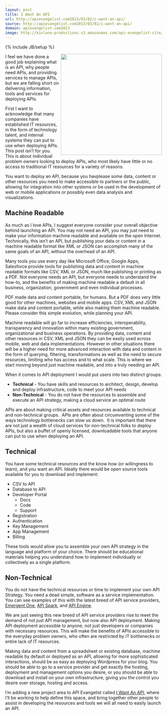 ```yaml
---
layout: post
title: I Want An API
url: http://apievangelist.com2013/03/02/i-want-an-api/
source: http://apievangelist.com2013/03/02/i-want-an-api/
domain: apievangelist.com2013
image: http://kinlane-productions.s3.amazonaws.com/api-evangelist-site/blog/tag-cloud-i-want-api.png
---
```

{% include JB/setup %}
<p><a title="I Want An API" href="http://iwantanapi.apievangelist.com/" target="_blank"><img src="https://s3.amazonaws.com/kinlane-productions/api-evangelist/tag-cloud-i-want-api.png" alt="" width="325" align="right" /></a></p>
<p>I feel we have done a good job explaining what is an API, why people need APIs, and providing services to manage APIs, but we are falling short on delivering information, tools and services for deploying APIs.</p>
<p>First I want to acknowledge that many companies have established IT resources, in the form of technology talent, and internal systems they can put to use when deploying APIs.  This post isn&rsquo;t for you.  This is about individual problem owners looking to deploy APIs, who most likely have little or no access to traditional IT resources for a variety of reasons.</p>
<p>You want to deploy an API, because you havplease some data, content or other resources you need to make accessible to partners or the public, allowing for integration into other systems or be used in the development of web or mobile applications or possibly even data analysis and visualizations.</p>
<h2>Machine Readable</h2>
<p>As much as I love APIs, I suggest everyone consider your overall objective behind launching an API.  You may not need an API, you may just need to make your information machine readable and available on the open Internet.  Technically, this isn&rsquo;t an API, but publishing your data or content in a machine readable format like XML or JSON can accomplish many of the same goals of an API, without the overhead of an API.</p>
<p>Many tools you use every day like Microsoft Office, Google Apps, Salesforce provide tools for publishing data and content in machine readable formats like CSV, XML or JSON, much like publishing or printing as a PDF.  Not everyone needs an API, but everyone needs to understand the how-to, and the benefits of making machine readable a default in all business, organization, government and even individual processes.</p>
<p>PDF made data and content portable, for humans. But a PDF does very little good for other machines, websites and mobile apps.  CSV, XML and JSON make data and content portable, while also making them machine readable.  Please consider this simple evolution, while planning your API.</p>
<p>Machine readable will go far to increase efficiencies, interoperability, transparency and innovation within many existing government, organizational and business operations.  By providing data, content and other resources in CSV, XML and JSON they can be easily used across mobile, web and data implementations.  However in other situations there will be a higher need for more advanced interaction with data and content in the form of querying, filtering, transformations as well as the need to secure resources, limiting who has access and to what scale.  This is where we start moving beyond just machine readable, and into a truly needing an API.</p>
<p>When it comes to API deployment I would put users into two distinct groups:</p>
<ul class="mainlist">
<li><strong>Technical</strong> - You have skills and resources to architect, design, develop and deploy infrastructure, code to meet your API needs</li>
<li><strong>Non-Technical</strong> - You do not have the resources to assemble and execute an API strategy, making a cloud service an optimal route</li>
</ul>
<p>APIs are about making critical assets and resources available to technical and non-technical groups. &nbsp;APIs are often about circumventing some of the ways technology bottlenecks can slow us down. &nbsp;It is important that there are not just a wealth of cloud services for non-technical folks to deploy APIs, but also a buffet of openly licensed, downloadable tools that anyone can put to use when deploying an API.</p>
<h2>Technical</h2>
<p>You have some technical resources and the know how (or willingness to learn), and you want an API.  Ideally there would be open source tools available for you to download and implement:</p>
<ul class="mainlist">
<li>CSV to API&nbsp;</li>
<li>Database to API</li>
<li>Developer Portal&nbsp;       
<ul class="mainlist">
<li>Docs&nbsp;</li>
<li>Code&nbsp;</li>
<li>Support&nbsp;</li>
</ul>
</li>
<li>Registration</li>
<li>Authentication</li>
<li>Key Management&nbsp;</li>
<li>App Management</li>
<li>Billing</li>
</ul>
<p>These tools would allow you to assemble your own API strategy in the language and platform of your choice.  There should be educational materials helping you understand how to implement individually or collectively as a single platform.</p>
<h2>Non-Technical</h2>
<p>You do not have the technical resources or time to implement your own API Strategy.  You need a dead simple, software as a service implementation.  You can see examples of this with the latest breed of API service providers, <a href="http://emergentone.com">Emergent One</a>, <a title="API Spark" href="http://apispark.com/">API Spark</a>, and <a href="https://apiengine.io/">API Engine</a>.</p>
<p>We are just seeing this new breed of API service providers rise to meet the demand of not just API management, but now also API deployment.  Making API deployment accessible to anyone, not just developers or companies with necessary resources.  This will make the benefits of APIs accessible to the everyday problem owners, who often are restricted by IT bottlenecks or entire lack of IT resources.</p>
<p>Making data and content from a spreadsheet or existing database, machine readable by default or deployed as an API, allowing for more sophisticated interactions, should be as easy as deploying Wordpress for your blog.  You should be able to go to a service provider and get exactly the hosting, deployment and management options you desire, or you should be able to download and install on your own infrastructure, giving you the control you desire over storage, hosting and access.</p>
<p>I&rsquo;m adding a new project area to API Evangelist called&nbsp;<a title="I Want An API" href="http://iwantanapi.apievangelist.com/" target="_blank">I Want An API</a>, where I&rsquo;ll be working to help define this space, and bring together other people to assist in developing the resources and tools we will all need to easily launch an API.</p>
